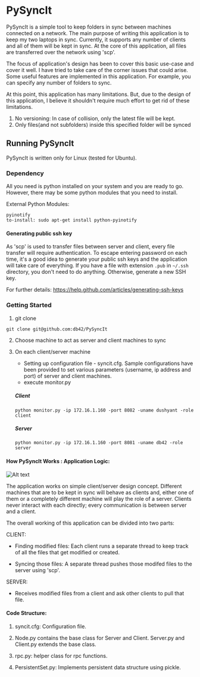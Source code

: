 # PySyncIt

PySyncIt is a simple tool to keep folders in sync between machines connected on a network.
The main purpose of writing this application is to keep my two laptops in sync. Currently,
it supports any number of clients and all of them will be kept in sync. At
the core of this application, all files are transferred over the network using
'scp'.

The focus of application's design has been to cover this basic use-case and cover it well. I have tried to take
care of the corner issues that could arise. Some useful features are implemented in this application. For example, you can specify any number of folders to sync.

At this point, this application has many limitations. But, due to the design of this application, I believe it shouldn't require much
effort to get rid of these limitations.

1. No versioning: In case of collision, only the latest file will be kept.
2. Only files(and not subfolders) inside this specified folder will be synced



## Running PySyncIt

PySyncIt is written only for Linux (tested for Ubuntu).

### Dependency

All you need is python installed on your system and you are ready to go. However, there may be some python modules that you need to install.

External Python Modules:
```
pyinotify
to-install: sudo apt-get install python-pyinotify
```

#### Generating public ssh key

As 'scp' is used to transfer files between server and client, every file transfer will require authentication.
To escape entering password on each time, it's a good idea to generate your public ssh keys and the application will take care of everything.
If you have a file with extension ```.pub``` in ```~/.ssh``` directory, you don't need to do anything.
Otherwise, generate a new SSH key.

For further details:
https://help.github.com/articles/generating-ssh-keys

### Getting Started

1. git clone
```
git clone git@github.com:db42/PySyncIt
```

2. Choose machine to act as server and client machines to sync

3. On each client/server machine

    * Setting up configuration file - syncit.cfg.
    Sample configurations have been provided to set various parameters (username, ip address and port) of server and client machines.
    * execute monitor.py
    ##### Client
    ```
    python monitor.py -ip 172.16.1.160 -port 8082 -uname dushyant -role client
    ```
    ##### Server
    ```
    python monitor.py -ip 172.16.1.160 -port 8081 -uname db42 -role server
    ```

#### How PySyncIt Works : Application Logic:

![Alt text](http://i.imgur.com/j6cMA.png, "PySyncIt Design")

The application works on simple client/server design concept. Different machines
that are to be kept in sync will behave as clients and, either one of them or a
completely different machine will play the role of a server.
Clients never interact with each directly; every communication is between server
and a client.

The overall working of this application can be divided into two parts:

CLIENT:

* Finding modified files:
Each client runs a separate thread to keep track of all the files that get modified or created.

* Syncing those files:
A separate thread pushes those modifed files to the server using 'scp'.


SERVER:

* Receives modified files from a client and ask other clients to pull that file.


#### Code Structure:
1. syncit.cfg: Configuration file.

2. Node.py contains the base class for Server and Client. Server.py and Client.py extends the base class.

3. rpc.py: helper class for rpc functions.

4. PersistentSet.py: Implements persistent data structure using pickle.
